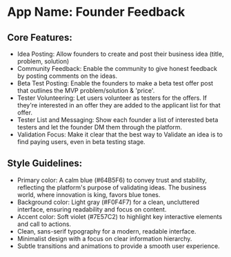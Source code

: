 # **App Name**: Founder Feedback

## Core Features:

- Idea Posting: Allow founders to create and post their business idea (title, problem, solution)
- Community Feedback: Enable the community to give honest feedback by posting comments on the ideas.
- Beta Test Posting: Enable the founders to make a beta test offer post that outlines the MVP problem/solution & 'price'.
- Tester Volunteering: Let users volunteer as testers for the offers. If they're interested in an offer they are added to the applicant list for that offer.
- Tester List and Messaging: Show each founder a list of interested beta testers and let the founder DM them through the platform.
- Validation Focus: Make it clear that the best way to Validate an idea is to find paying users, even in beta testing stage.

## Style Guidelines:

- Primary color: A calm blue (#64B5F6) to convey trust and stability, reflecting the platform's purpose of validating ideas. The business world, where innovation is king, favors blue tones.
- Background color: Light gray (#F0F4F7) for a clean, uncluttered interface, ensuring readability and focus on content.
- Accent color: Soft violet (#7E57C2) to highlight key interactive elements and call to actions.
- Clean, sans-serif typography for a modern, readable interface.
- Minimalist design with a focus on clear information hierarchy.
- Subtle transitions and animations to provide a smooth user experience.
